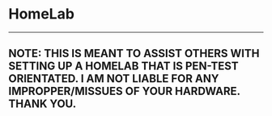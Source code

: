 # HomeLab
-------------------------------------------------------------------------------------------
NOTE: THIS IS MEANT TO ASSIST OTHERS WITH SETTING UP A HOMELAB THAT IS PEN-TEST ORIENTATED. 
I AM NOT LIABLE FOR ANY IMPROPPER/MISSUES OF YOUR HARDWARE. THANK YOU. 
-------------------------------------------------------------------------------------------
